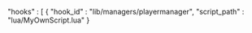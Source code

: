 "hooks" : [
        	{ "hook_id" : "lib/managers/playermanager", "script_path" : "lua/MyOwnScript.lua" }
